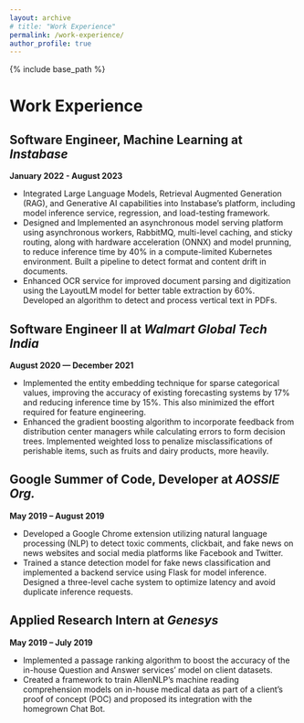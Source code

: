 ```yaml
---
layout: archive
# title: "Work Experience"
permalink: /work-experience/
author_profile: true
---
```

{% include base_path %}

# Work Experience

## Software Engineer, Machine Learning at *Instabase*
**January 2022 - August 2023**

- Integrated Large Language Models, Retrieval Augmented Generation (RAG), and Generative AI capabilities into Instabase’s platform, including model inference service, regression, and load-testing framework.
- Designed and Implemented an asynchronous model serving platform using asynchronous workers, RabbitMQ, multi-level caching, and sticky routing, along with hardware acceleration (ONNX) and model prunning, to reduce inference time by 40% in a compute-limited Kubernetes environment. Built a pipeline to detect format and content drift in documents.
- Enhanced OCR service for improved document parsing and digitization using the LayoutLM model for better table extraction by 60%. Developed an algorithm to detect and process vertical text in PDFs.

## Software Engineer II at *Walmart Global Tech India*
**August 2020 — December 2021**

- Implemented the entity embedding technique for sparse categorical values, improving the accuracy of existing forecasting systems by 17% and reducing inference time by 15%. This also minimized the effort required for feature engineering.
- Enhanced the gradient boosting algorithm to incorporate feedback from distribution center managers while calculating errors to form decision trees. Implemented weighted loss to penalize misclassifications of perishable items, such as fruits and dairy products, more heavily.

## Google Summer of Code, Developer at *AOSSIE Org.*
**May 2019 – August 2019**

- Developed a Google Chrome extension utilizing natural language processing (NLP) to detect toxic comments, clickbait, and fake news on news websites and social media platforms like Facebook and Twitter.
- Trained a stance detection model for fake news classification and implemented a backend service using Flask for model inference. Designed a three-level cache system to optimize latency and avoid duplicate inference requests.

## Applied Research Intern at *Genesys*
**May 2019 – July 2019**

- Implemented a passage ranking algorithm to boost the accuracy of the in-house Question and Answer services’ model on client datasets.
- Created a framework to train AllenNLP’s machine reading comprehension models on in-house medical data as part of a client’s proof of concept (POC) and proposed its integration with the homegrown Chat Bot.
